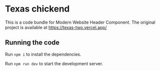 
  # Texas chickend

  This is a code bundle for Modern Website Header Component. The original project is available at https://texas-two.vercel.app/

  ## Running the code

  Run `npm i` to install the dependencies.

  Run `npm run dev` to start the development server.
  